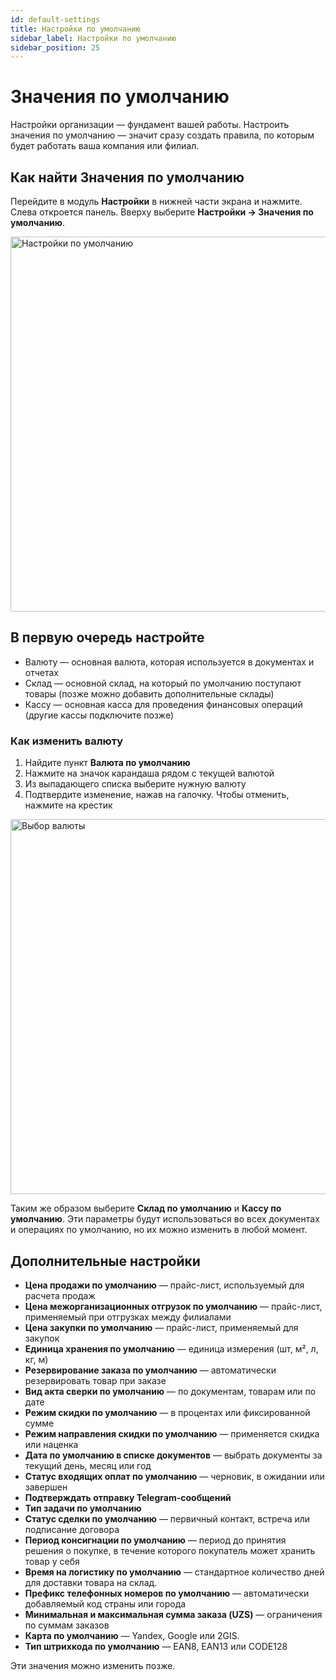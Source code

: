 ```yaml
---
id: default-settings
title: Настройки по умолчанию
sidebar_label: Настройки по умолчанию
sidebar_position: 25
---
```

# Значения по умолчанию

Настройки организации — фундамент вашей работы. Настроить значения по умолчанию — значит сразу создать правила, по которым будет работать ваша компания или филиал. 

## Как найти Значения по умолчанию
Перейдите в модуль **Настройки** в нижней части экрана и нажмите. Слева откроется панель. Вверху выберите **Настройки → Значения по умолчанию**.

<img src="/img/knowledge/settings/default-settings.png" alt="Настройки по умолчанию" width="600" />

## В первую очередь настройте
- Валюту — основная валюта, которая используется в документах и отчетах
- Склад — основной склад, на который по умолчанию поступают товары (позже можно добавить дополнительные склады)
- Кассу — основная касса для проведения финансовых операций (другие кассы подключите позже)

### Как изменить валюту
1. Найдите пункт **Валюта по умолчанию**
1. Нажмите на значок карандаша рядом с текущей валютой
1. Из выпадающего списка выберите нужную валюту
1. Подтвердите изменение, нажав на галочку. Чтобы отменить, нажмите на крестик

<img src="/img/knowledge/settings/default.gif" alt="Выбор валюты" width="600" />

Таким же образом выберите **Склад по умолчанию** и **Кассу по умолчанию**. Эти параметры будут использоваться во всех документах и операциях по умолчанию, но их можно изменить в любой момент.

## Дополнительные настройки
- **Цена продажи по умолчанию** — прайс-лист, используемый для расчета продаж
- **Цена межорганизационных отгрузок по умолчанию** — прайс-лист, применяемый при отгрузках между филиалами
- **Цена закупки по умолчанию** — прайс-лист, применяемый для закупок
- **Единица хранения по умолчанию** — единица измерения (шт, м², л, кг, м)
- **Резервирование заказа по умолчанию** — автоматически резервировать товар при заказе
- **Вид акта сверки по умолчанию** — по документам, товарам или по дате
- **Режим скидки по умолчанию** — в процентах или фиксированной сумме
- **Режим направления скидки по умолчанию** — применяется скидка или наценка
- **Дата по умолчанию в списке документов** — выбрать документы за текущий день, месяц или год
- **Статус входящих оплат по умолчанию** — черновик, в ожидании или завершен
- **Подтверждать отправку Telegram-сообщений**
- **Тип задачи по умолчанию** 
- **Статус сделки по умолчанию** — первичный контакт, встреча или подписание договора
- **Период консигнации по умолчанию** — период до принятия решения о покупке, в течение которого покупатель может хранить товар у себя
- **Время на логистику по умолчанию** — стандартное количество дней для доставки товара на склад.
- **Префикс телефонных номеров по умолчанию** — автоматически добавляемый код страны или города
- **Минимальная и максимальная сумма заказа (UZS)** — ограничения по суммам заказов
- **Карта по умолчанию** — Yandex, Google или 2GIS.
- **Тип штрихкода по умолчанию** — EAN8, EAN13 или CODE128

Эти значения можно изменить позже.